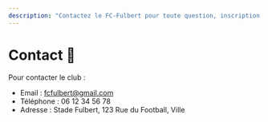 ```yaml
---
description: "Contactez le FC-Fulbert pour toute question, inscription ou partenariat."
---
```


# Contact 📧

Pour contacter le club :  
- Email : fcfulbert@gmail.com  
- Téléphone : 06 12 34 56 78 
- Adresse : Stade Fulbert, 123 Rue du Football, Ville
